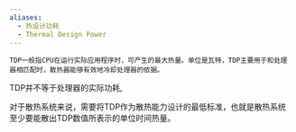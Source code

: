 ```yaml
---
aliases:
  - 热设计功耗
  - Thermal Design Power
---
```

	TDP一般指CPU在运行实际应用程序时，可产生的最大热量。单位是瓦特，TDP主要用于和处理器相匹配时，散热器能够有效地冷却处理器的依据。

TDP并不等于处理器的实际功耗,

对于散热系统来说，需要将TDP作为散热能力设计的最低标准，也就是散热系统至少要能散出TDP数值所表示的单位时间热量。